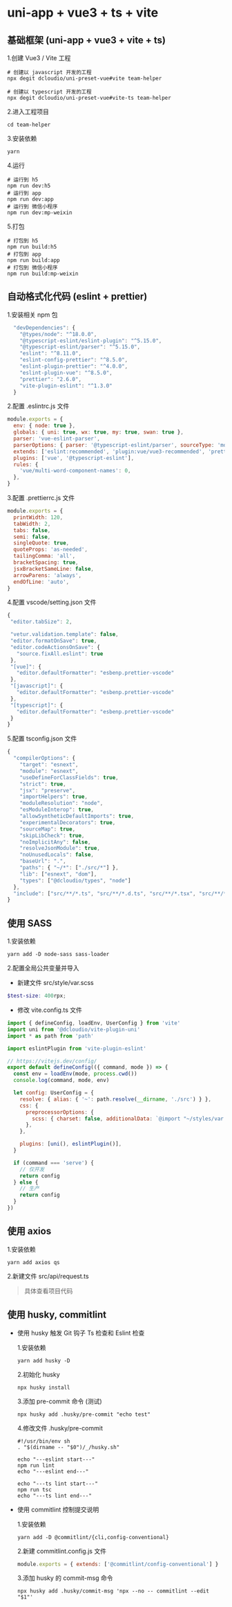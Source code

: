 # uni-app + vue3 + ts + vite

## 基础框架 (uni-app + vue3 + vite + ts)

1.创建 Vue3 / Vite 工程

```shell
# 创建以 javascript 开发的工程
npx degit dcloudio/uni-preset-vue#vite team-helper

# 创建以 typescript 开发的工程
npx degit dcloudio/uni-preset-vue#vite-ts team-helper
```

2.进入工程项目

```shell
cd team-helper
```

3.安装依赖

```shell
yarn
```

4.运行

```shell
# 运行到 h5
npm run dev:h5
# 运行到 app
npm run dev:app
# 运行到 微信小程序
npm run dev:mp-weixin
```

5.打包

```shell
# 打包到 h5
npm run build:h5
# 打包到 app
npm run build:app
# 打包到 微信小程序
npm run build:mp-weixin
```

## 自动格式化代码 (eslint + prettier)

1.安装相关 npm 包

```js
  "devDependencies": {
    "@types/node": "^18.0.0",
    "@typescript-eslint/eslint-plugin": "^5.15.0",
    "@typescript-eslint/parser": "^5.15.0",
    "eslint": "^8.11.0",
    "eslint-config-prettier": "^8.5.0",
    "eslint-plugin-prettier": "^4.0.0",
    "eslint-plugin-vue": "^8.5.0",
    "prettier": "2.6.0",
    "vite-plugin-eslint": "^1.3.0"
  }
```

2.配置 .eslintrc.js 文件

```js
module.exports = {
  env: { node: true },
  globals: { uni: true, wx: true, my: true, swan: true },
  parser: 'vue-eslint-parser',
  parserOptions: { parser: '@typescript-eslint/parser', sourceType: 'module' },
  extends: ['eslint:recommended', 'plugin:vue/vue3-recommended', 'prettier'],
  plugins: ['vue', '@typescript-eslint'],
  rules: {
    'vue/multi-word-component-names': 0,
  },
}
```

3.配置 .prettierrc.js 文件

```js
module.exports = {
  printWidth: 120,
  tabWidth: 2,
  tabs: false,
  semi: false,
  singleQuote: true,
  quoteProps: 'as-needed',
  tailingComma: 'all',
  bracketSpacing: true,
  jsxBracketSameLine: false,
  arrowParens: 'always',
  endOfLine: 'auto',
}
```

4.配置 vscode/setting.json 文件

```js
{
 "editor.tabSize": 2,

 "vetur.validation.template": false,
 "editor.formatOnSave": true,
 "editor.codeActionsOnSave": {
   "source.fixAll.eslint": true
 },
 "[vue]": {
   "editor.defaultFormatter": "esbenp.prettier-vscode"
 },
 "[javascript]": {
   "editor.defaultFormatter": "esbenp.prettier-vscode"
 },
 "[typescript]": {
   "editor.defaultFormatter": "esbenp.prettier-vscode"
 }
}

```

5.配置 tsconfig.json 文件

```js
{
  "compilerOptions": {
    "target": "esnext",
    "module": "esnext",
    "useDefineForClassFields": true,
    "strict": true,
    "jsx": "preserve",
    "importHelpers": true,
    "moduleResolution": "node",
    "esModuleInterop": true,
    "allowSyntheticDefaultImports": true,
    "experimentalDecorators": true,
    "sourceMap": true,
    "skipLibCheck": true,
    "noImplicitAny": false,
    "resolveJsonModule": true,
    "noUnusedLocals": false,
    "baseUrl": ".",
    "paths": { "~/*": ["./src/*"] },
    "lib": ["esnext", "dom"],
    "types": ["@dcloudio/types", "node"]
  },
  "include": ["src/**/*.ts", "src/**/*.d.ts", "src/**/*.tsx", "src/**/*.vue"]
}

```

## 使用 SASS

1.安装依赖

```shell
yarn add -D node-sass sass-loader
```

2.配置全局公共变量并导入

- 新建文件 src/style/var.scss

```scss
$test-size: 400rpx;
```

- 修改 vite.config.ts 文件

```js
import { defineConfig, loadEnv, UserConfig } from 'vite'
import uni from '@dcloudio/vite-plugin-uni'
import * as path from 'path'

import eslintPlugin from 'vite-plugin-eslint'

// https://vitejs.dev/config/
export default defineConfig(({ command, mode }) => {
  const env = loadEnv(mode, process.cwd())
  console.log(command, mode, env)

  let config: UserConfig = {
    resolve: { alias: { '~': path.resolve(__dirname, './src') } },
    css: {
      preprocessorOptions: {
        scss: { charset: false, additionalData: `@import "~/styles/var.scss";` },
      },
    },

    plugins: [uni(), eslintPlugin()],
  }

  if (command === 'serve') {
    // 仅开发
    return config
  } else {
    // 生产
    return config
  }
})
```

## 使用 axios

1.安装依赖

```
yarn add axios qs
```

2.新建文件 src/api/request.ts

> 具体查看项目代码

## 使用 husky, commitlint

- 使用 husky 触发 Git 钩子 Ts 检查和 Eslint 检查

  1.安装依赖

  ```shell
  yarn add husky -D
  ```

  2.初始化 husky

  ```shell
  npx husky install
  ```

  3.添加 pre-commit 命令 (测试)

  ```
  npx husky add .husky/pre-commit "echo test"
  ```

  4.修改文件 .husky/pre-commit

  ```shell
  #!/usr/bin/env sh
  . "$(dirname -- "$0")/_/husky.sh"

  echo "---eslint start---"
  npm run lint
  echo "---eslint end---"

  echo "---ts lint start---"
  npm run tsc
  echo "---ts lint end---"
  ```

- 使用 commitlint 控制提交说明

  1.安装依赖

  ```shell
  yarn add -D @commitlint/{cli,config-conventional}
  ```

  2.新建 commitlint.config.js 文件

  ```js
  module.exports = { extends: ['@commitlint/config-conventional'] }
  ```

  3.添加 husky 的 commit-msg 命令

  ```shell
  npx husky add .husky/commit-msg 'npx --no -- commitlint --edit "$1"'
  ```
